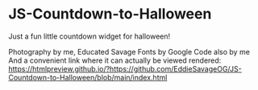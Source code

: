 # JS-Countdown-to-Halloween
Just a fun little countdown widget for halloween! 

Photography by me, Educated Savage
Fonts by Google
Code also by me
And a convenient link where it can actually be viewed rendered: https://htmlpreview.github.io/?https://github.com/EddieSavageOG/JS-Countdown-to-Halloween/blob/main/index.html

